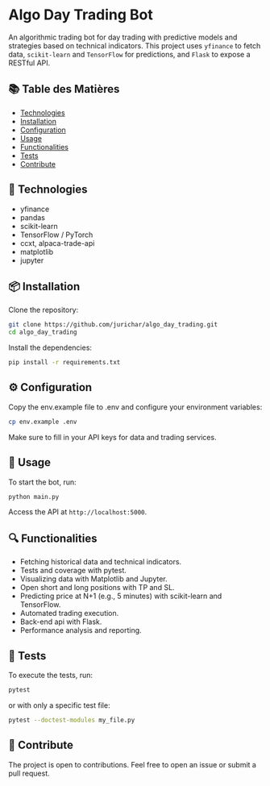 # Algo Day Trading Bot

An algorithmic trading bot for day trading with predictive models and strategies based on technical indicators. This project uses `yfinance` to fetch data, `scikit-learn` and `TensorFlow` for predictions, and `Flask` to expose a RESTful API.

## 📚 Table des Matières

- [Technologies](#-technologies)
- [Installation](#-installation)
- [Configuration](#️-configuration)
- [Usage](#-usage)
- [Functionalities](#-functionalities)
- [Tests](#-tests)
- [Contribute](#-contribute)

## 🚀 Technologies

- yfinance
- pandas
- scikit-learn
- TensorFlow / PyTorch
- ccxt, alpaca-trade-api
- matplotlib
- jupyter

## 📦 Installation

Clone the repository:

```bash
git clone https://github.com/jurichar/algo_day_trading.git
cd algo_day_trading
```

Install the dependencies:

```bash
pip install -r requirements.txt
```

## ⚙️ Configuration

Copy the env.example file to .env and configure your environment variables:

```bash
cp env.example .env
```

Make sure to fill in your API keys for data and trading services.

## 🏃 Usage

To start the bot, run:

```bash
python main.py
```

Access the API at `http://localhost:5000`.

## 🔍 Functionalities

- Fetching historical data and technical indicators.
- Tests and coverage with pytest.
- Visualizing data with Matplotlib and Jupyter.
- Open short and long positions with TP and SL.
- Predicting price at N+1 (e.g., 5 minutes) with scikit-learn and TensorFlow.
- Automated trading execution.
- Back-end api with Flask.
- Performance analysis and reporting.

## 🧪 Tests

To execute the tests, run:

```bash
pytest
```

or with only a specific test file:

```bash
pytest --doctest-modules my_file.py
```

## 🤝 Contribute

The project is open to contributions. Feel free to open an issue or submit a pull request.
